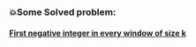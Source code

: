 ### :boom:Some Solved problem:    
#### [First negative integer in every window of size k](https://github.com/Durjoy001/Data-Structure-and-Algorithms/blob/master/Stack%20Queue%20and%20Heap/Queue/GeeksforGeeks%20solved%20problem/First%20negative%20integer%20in%20every%20window%20of%20size%20k.cpp)  
